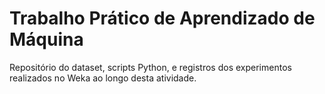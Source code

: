 # Trabalho Prático de Aprendizado de Máquina

Repositório do dataset, scripts Python, e registros dos experimentos realizados no Weka ao longo desta atividade. 
